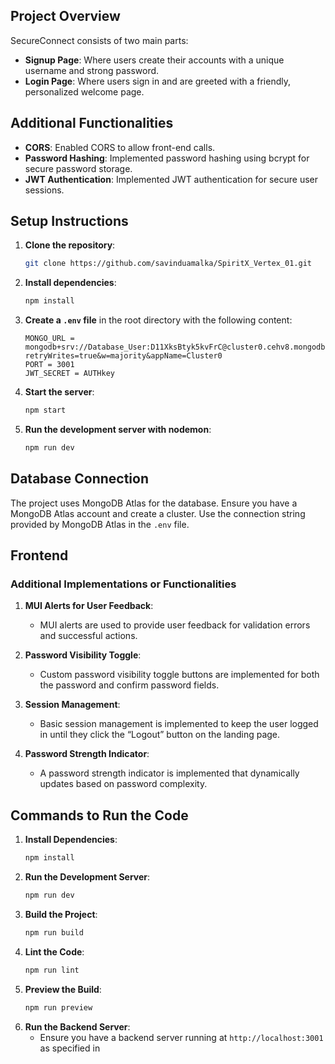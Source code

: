 ## Project Overview

SecureConnect consists of two main parts:
- **Signup Page**: Where users create their accounts with a unique username and strong password.
- **Login Page**: Where users sign in and are greeted with a friendly, personalized welcome page.

## Additional Functionalities

- **CORS**: Enabled CORS to allow front-end calls.
- **Password Hashing**: Implemented password hashing using bcrypt for secure password storage.
- **JWT Authentication**: Implemented JWT authentication for secure user sessions.

## Setup Instructions

1. **Clone the repository**:
    ```sh
    git clone https://github.com/savinduamalka/SpiritX_Vertex_01.git
    ```

2. **Install dependencies**:
    ```sh
    npm install
    ```

3. **Create a `.env` file** in the root directory with the following content:
    ```properties
    MONGO_URL = mongodb+srv://Database_User:D11XksBtyk5kvFrC@cluster0.cehv8.mongodb.net/?retryWrites=true&w=majority&appName=Cluster0
    PORT = 3001
    JWT_SECRET = AUTHkey
    ```

4. **Start the server**:
    ```sh
    npm start
    ```

5. **Run the development server with nodemon**:
    ```sh
    npm run dev
    ```

## Database Connection

The project uses MongoDB Atlas for the database. Ensure you have a MongoDB Atlas account and create a cluster. Use the connection string provided by MongoDB Atlas in the `.env` file.

## Frontend

### Additional Implementations or Functionalities


1. **MUI Alerts for User Feedback**:
   - MUI alerts are used to provide user feedback for validation errors and successful actions.

2. **Password Visibility Toggle**:
   - Custom password visibility toggle buttons are implemented for both the password and confirm password fields.

3. **Session Management**:
   - Basic session management is implemented to keep the user logged in until they click the “Logout” button on the landing page.

4. **Password Strength Indicator**:
   - A password strength indicator is implemented that dynamically updates based on password complexity.

## Commands to Run the Code

1. **Install Dependencies**:
   ```sh
   npm install

2. **Run the Development Server**:
   ```sh
   npm run dev
   
3. **Build the Project**:
   ```sh
   npm run build
   
4. **Lint the Code**:
   ```sh
   npm run lint
   
5. **Preview the Build**:
   ```sh
   npm run preview
   
6. **Run the Backend Server**:
   - Ensure you have a backend server running at `http://localhost:3001` as specified in
